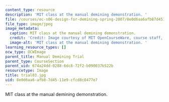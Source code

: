 ```yaml
---
content_type: resource
description: 'MIT class at the manual demining demonstration. '
file: /courses/ec-s06-design-for-demining-spring-2007/8e0d6aa6afb87d4511e9cfcd8c0477e7_trial03.jpg
file_type: image/jpeg
image_metadata:
  caption: MIT class at the manual demining demonstration.
  credit: 'Credit: Image courtesy of MIT OpenCourseWare, course staff, and students.'
  image-alt: 'MIT class at the manual demining demonstration. '
learning_resource_types: []
ocw_type: OCWImage
parent_title: Manual Demining Trial
parent_type: CourseSection
parent_uid: 674a24dd-0288-6dc8-72f2-b090037b522b
resourcetype: Image
title: trial03.jpg
uid: 8e0d6aa6-afb8-7d45-11e9-cfcd8c0477e7
---
```

MIT class at the manual demining demonstration. 

